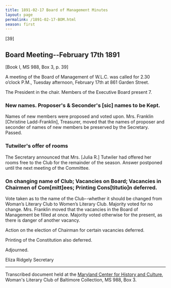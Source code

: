 ```yaml
---
title: 1891-02-17 Board of Management Minutes
layout: page
permalink: /1891-02-17-BOM.html
season: first
---
```


<style>
    #maincontent{
        font-size:1.4em;
    }
</style>
[39]

## Board Meeting--February 17th 1891
[Book I, MS 988, Box 3, p. 39]

A meeting of the Board of Management of W.L.C. was called for 2.30 o’clock P.M., Tuesday afternoon, February 17th at 861 Garden Street.

The President in the chair. Members of the Executive Board present 7.

### New names. Proposer's & Seconder's [sic] names to be Kept.

Names of new members were proposed and voted upon. Mrs. Franklin [Christine Ladd-Franklin], Treasurer, moved that the names of proposer and seconder of names of new members be preserved by the Secretary. Passed.

### Tutwiler's offer of rooms

The Secretary announced that Mrs. [Julia R.] Tutwiler had offered her rooms free to the Club for the remainder of the season. Answer postponed until the next meeting of the Committee.

### On changing name of Club; Vacancies on Board; Vacancies in Chairmen of Com[mitt]ees; Printing Cons[titutio]n deferred.

Vote taken as to the name of the Club--whether it should be changed from Woman’s Literary Club to Women’s Literary Club. Majority voted for no change. Mrs. Franklin moved that the vacancies in the Board of Management be filled at once. Majority voted otherwise for the present, as there is danger of another vacancy.

Action on the election of Chairman for certain vacancies deferred.

Printing of the Constitution also deferred.

Adjourned.

Eliza Ridgely
Secretary

<hr>

Transcribed document held at the [Maryland Center for History and Culture](http://mdhs.org/), Woman's Literary Club of Baltimore Collection, MS 988, Box 3. 